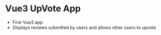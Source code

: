 # Vue3 UpVote App
- First Vue3 app
- Displays reviews submitted by users and allows other users to upvote